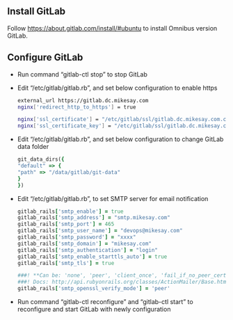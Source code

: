 ## Install GitLab
Follow https://about.gitlab.com/install/#ubuntu to install Omnibus version GitLab.

## Configure GitLab
+ Run command “gitlab-ctl stop” to stop GitLab

+ Edit “/etc/gitlab/gitlab.rb”, and set below configuration to enable https
    ```bash
    external_url https://gitlab.dc.mikesay.com
    nginx['redirect_http_to_https'] = true

    nginx['ssl_certificate'] = "/etc/gitlab/ssl/gitlab.dc.mikesay.com.crt" 
    nginx['ssl_certificate_key'] = "/etc/gitlab/ssl/gitlab.dc.mikesay.com.key"
    ```
+ Edit “/etc/gitlab/gitlab.rb”, and set below configuration to change GitLab data folder
    ```ruby
    git_data_dirs({
    "default" => {
    "path" => "/data/gitlab/git-data"
    }
    })
    ```
+ Edit “/etc/gitlab/gitlab.rb”, to set SMTP server for email notification
    ```ruby
    gitlab_rails['smtp_enable'] = true
    gitlab_rails['smtp_address'] = "smtp.mikesay.com"
    gitlab_rails['smtp_port'] = 465
    gitlab_rails['smtp_user_name'] = "devops@mikesay.com"
    gitlab_rails['smtp_password'] = "xxxx"
    gitlab_rails['smtp_domain'] = "mikesay.com"
    gitlab_rails['smtp_authentication'] = "login"
    gitlab_rails['smtp_enable_starttls_auto'] = true
    gitlab_rails['smtp_tls'] = true

    ###! **Can be: 'none', 'peer', 'client_once', 'fail_if_no_peer_cert'**
    ###! Docs: http://api.rubyonrails.org/classes/ActionMailer/Base.html
    gitlab_rails['smtp_openssl_verify_mode'] = 'peer'
    ```
+ Run command “gitlab-ctl reconfigure” and “gitlab-ctl start” to reconfigure and start GitLab with newly configuration
